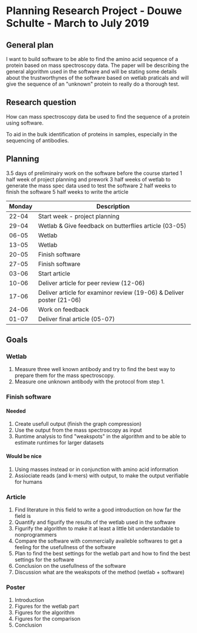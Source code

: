 # Planning Research Project - Douwe Schulte - March to July 2019

## General plan

I want to build software to be able to find the amino acid sequence of a protein based on mass spectroscopy data. The paper will be describing the general algorithm used in the software and will be stating some details about the trustworthynes of the software based on wetlab praticals and will give the sequence of an "unknown" protein to really do a thorough test.

## Research question

How can mass spectroscopy data be used to find the sequence of a protein using software.

To aid in the bulk identification of proteins in samples, especially in the sequencing of antibodies.

## Planning

3.5 days of preliminairy work on the software before the course started
1 half week of project planning and prework
3 half weeks of wetlab to generate the mass spec data used to test the software
2 half weeks to finish the software 
5 half weeks to write the article 


| Monday | Description |
|--------|-------------|
| 22-04 | Start week - project planning |
| 29-04 | Wetlab & Give feedback on butterflies article (03-05) |
| 06-05 | Wetlab |
| 13-05 | Wetlab |
| 20-05 | Finish software |
| 27-05 | Finish software |
| 03-06 | Start article |
| 10-06 | Deliver article for peer review (12-06) |
| 17-06 | Deliver article for examinor review (19-06) & Deliver poster (21-06) |
| 24-06 | Work on feedback |
| 01-07 | Deliver final article (05-07) |

## Goals

### Wetlab

1. Measure three well known antibody and try to find the best way to prepare them for the mass spectroscopy. 
1. Measure one unknown antibody with the protocol from step 1.

### Finish software

#### Needed
1. Create usefull output (finish the graph compression)
1. Use the output from the mass spectroscopy as input
1. Runtime analysis to find "weakspots" in the algorithm and to be able to estimate runtimes for larger datasets

#### Would be nice
1. Using masses instead or in conjunction with amino acid information
1. Assiociate reads (and k-mers) with output, to make the output verifiable for humans

### Article

1. Find literature in this field to write a good introduction on how far the field is
1. Quantify and figurify the results of the wetlab used in the software
1. Figurify the algorithm to make it at least a little bit understandable to nonprogrammers
1. Compare the software with commercially availeble softwares to get a feeling for the usefullness of the software
1. Plan to find the best settings for the wetlab part and how to find the best settings for the software
1. Conclusion on the usefullness of the software
1. Discussion what are the weakspots of the method (wetlab + software)

### Poster

1. Introduction
1. Figures for the wetlab part
1. Figures for the algorithm
1. Figures for the comparison
1. Conclusion